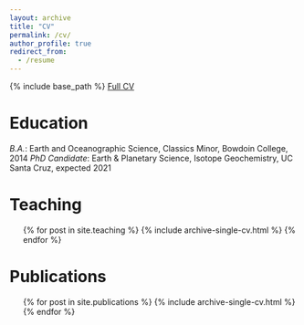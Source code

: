 ```yaml
---
layout: archive
title: "CV"
permalink: /cv/
author_profile: true
redirect_from:
  - /resume
---
```


{% include base_path %}
[Full CV](#)

Education
======
<i>B.A.</i>: Earth and Oceanographic Science, Classics Minor, Bowdoin College, 2014
<i>PhD Candidate</i>: Earth & Planetary Science, Isotope Geochemistry, UC Santa Cruz, expected 2021

Teaching
======
  <ul>{% for post in site.teaching %}
    {% include archive-single-cv.html %}
  {% endfor %}</ul>
  
Publications
======
  <ul>{% for post in site.publications %}
    {% include archive-single-cv.html %}
  {% endfor %}</ul>
